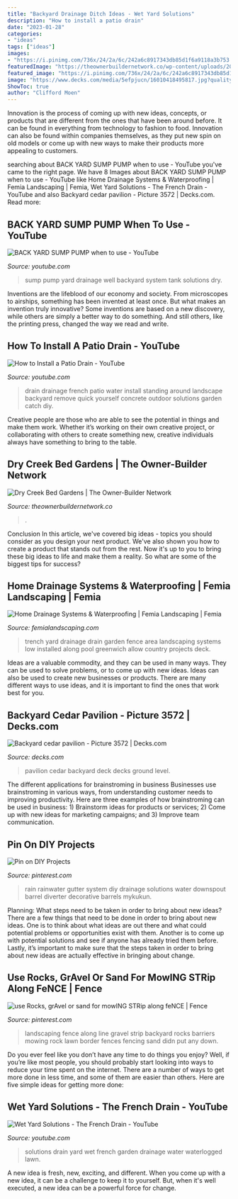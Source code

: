 ```yaml
---
title: "Backyard Drainage Ditch Ideas - Wet Yard Solutions"
description: "How to install a patio drain"
date: "2023-01-28"
categories:
- "ideas"
tags: ["ideas"]
images:
- "https://i.pinimg.com/736x/24/2a/6c/242a6c8917343db85d1f6a9118a3b753.jpg"
featuredImage: "https://theownerbuildernetwork.co/wp-content/uploads/2012/08/Not-so-dry.jpg"
featured_image: "https://i.pinimg.com/736x/24/2a/6c/242a6c8917343db85d1f6a9118a3b753.jpg"
image: "https://www.decks.com/media/5efpjucn/16010418495817.jpg?quality=80"
ShowToc: true
author: "Clifford Moen"
---
```



Innovation is the process of coming up with new ideas, concepts, or products that are different from the ones that have been around before. It can be found in everything from technology to fashion to food. Innovation can also be found within companies themselves, as they put new spin on old models or come up with new ways to make their products more appealing to customers.

	

		
searching about BACK YARD SUMP PUMP when to use - YouTube you've came to the right page. We have 8 Images about BACK YARD SUMP PUMP when to use - YouTube like Home Drainage Systems &amp; Waterproofing | Femia Landscaping | Femia, Wet Yard Solutions - The French Drain - YouTube and also Backyard cedar pavilion - Picture 3572 | Decks.com. Read more:
		
    
## BACK YARD SUMP PUMP When To Use - YouTube

<img loading=lazy src="http://i.ytimg.com/vi/lTsgOXtRLtw/maxresdefault.jpg" onerror="this.onerror=null;this.src='https://tse1.mm.bing.net/th?id=OIP.vIZuqO407WBUD3gPL4R9SAHaEK&amp;pid=15.1';" alt="BACK YARD SUMP PUMP when to use - YouTube">

_Source: youtube.com_

>sump pump yard drainage well backyard system tank solutions dry. 

	

Inventions are the lifeblood of our economy and society. From microscopes to airships, something has been invented at least once. But what makes an invention truly innovative? Some inventions are based on a new discovery, while others are simply a better way to do something. And still others, like the printing press, changed the way we read and write.

    
## How To Install A Patio Drain - YouTube

<img loading=lazy src="https://i.ytimg.com/vi/IZmctiwpLN4/maxresdefault.jpg" onerror="this.onerror=null;this.src='https://tse3.mm.bing.net/th?id=OIP.1vghJ0HOK-9DwmGuMqJAXgHaEK&amp;pid=15.1';" alt="How to Install a Patio Drain - YouTube">

_Source: youtube.com_

>drain drainage french patio water install standing around landscape backyard remove quick yourself concrete outdoor solutions garden catch diy. 

	

Creative people are those who are able to see the potential in things and make them work. Whether it’s working on their own creative project, or collaborating with others to create something new, creative individuals always have something to bring to the table.

    
## Dry Creek Bed Gardens | The Owner-Builder Network

<img loading=lazy src="https://theownerbuildernetwork.co/wp-content/uploads/2012/08/Not-so-dry.jpg" onerror="this.onerror=null;this.src='https://tse3.mm.bing.net/th?id=OIP.e7n1bAUATsz3bnrXdBxi9AHaJ4&amp;pid=15.1';" alt="Dry Creek Bed Gardens | The Owner-Builder Network">

_Source: theownerbuildernetwork.co_

>. 

	

Conclusion
In this article, we've covered big ideas - topics you should consider as you design your next product. We've also shown you how to create a product that stands out from the rest. Now it's up to you to bring these big ideas to life and make them a reality. So what are some of the biggest tips for success?

    
## Home Drainage Systems &amp; Waterproofing | Femia Landscaping | Femia

<img loading=lazy src="https://femialandscaping.com/wp-content/uploads/2014/03/3-Gamzon-Trench-Drain-1-720x961.jpg" onerror="this.onerror=null;this.src='https://tse1.mm.bing.net/th?id=OIP.EH9ImgvcTsitEHKo7WslKAHaJ4&amp;pid=15.1';" alt="Home Drainage Systems &amp; Waterproofing | Femia Landscaping | Femia">

_Source: femialandscaping.com_

>trench yard drainage drain garden fence area landscaping systems low installed along pool greenwich allow country projects deck. 

	

Ideas are a valuable commodity, and they can be used in many ways. They can be used to solve problems, or to come up with new ideas. Ideas can also be used to create new businesses or products. There are many different ways to use ideas, and it is important to find the ones that work best for you.

    
## Backyard Cedar Pavilion - Picture 3572 | Decks.com

<img loading=lazy src="https://www.decks.com/media/5efpjucn/16010418495817.jpg?quality=80" onerror="this.onerror=null;this.src='https://tse3.mm.bing.net/th?id=OIP.7ueMVPjVLh-G5tIERkaT_gHaFi&amp;pid=15.1';" alt="Backyard cedar pavilion - Picture 3572 | Decks.com">

_Source: decks.com_

>pavilion cedar backyard deck decks ground level. 

	

The different applications for brainstroming in business
Businesses use brainstroming in various ways, from understanding customer needs to improving productivity. Here are three examples of how brainstroming can be used in business: 1) Brainstorm ideas for products or services; 2) Come up with new ideas for marketing campaigns; and 3) Improve team communication.

    
## Pin On DIY Projects

<img loading=lazy src="https://i.pinimg.com/736x/24/2a/6c/242a6c8917343db85d1f6a9118a3b753.jpg" onerror="this.onerror=null;this.src='https://tse3.mm.bing.net/th?id=OIP.RXQDNGdN93LhouiQL_X1AwHaKz&amp;pid=15.1';" alt="Pin on DIY Projects">

_Source: pinterest.com_

>rain rainwater gutter system diy drainage solutions water downspout barrel diverter decorative barrels mykukun. 

	

Planning: What steps need to be taken in order to bring about new ideas?
There are a few things that need to be done in order to bring about new ideas. One is to think about what ideas are out there and what could potential problems or opportunities exist with them. Another is to come up with potential solutions and see if anyone has already tried them before. Lastly, it’s important to make sure that the steps taken in order to bring about new ideas are actually effective in bringing about change.

    
## Use Rocks, GrAvel Or Sand For MowING STRip Along FeNCE | Fence

<img loading=lazy src="https://i.pinimg.com/736x/7e/d5/ff/7ed5ffab2f0c21ffcd6a1cfd8adbed95--backyard-landscaping-backyard-ideas.jpg" onerror="this.onerror=null;this.src='https://tse4.mm.bing.net/th?id=OIP.cTyuGQj3hyAkw40ypdfjQgHaJ3&amp;pid=15.1';" alt="use Rocks, grAvel or sand for mowING STRip along feNCE | Fence">

_Source: pinterest.com_

>landscaping fence along line gravel strip backyard rocks barriers mowing rock lawn border fences fencing sand didn put any down. 

	

Do you ever feel like you don’t have any time to do things you enjoy? Well, if you’re like most people, you should probably start looking into ways to reduce your time spent on the internet. There are a number of ways to get more done in less time, and some of them are easier than others. Here are five simple ideas for getting more done: 
    
## Wet Yard Solutions - The French Drain - YouTube

<img loading=lazy src="http://i.ytimg.com/vi/K7HF1WPt8as/maxresdefault.jpg" onerror="this.onerror=null;this.src='https://tse2.mm.bing.net/th?id=OIP.0aWmlfYSK1u0bLpDl2kjHQHaEK&amp;pid=15.1';" alt="Wet Yard Solutions - The French Drain - YouTube">

_Source: youtube.com_

>solutions drain yard wet french garden drainage water waterlogged lawn. 

	

A new idea is fresh, new, exciting, and different. When you come up with a new idea, it can be a challenge to keep it to yourself. But, when it's well executed, a new idea can be a powerful force for change.

